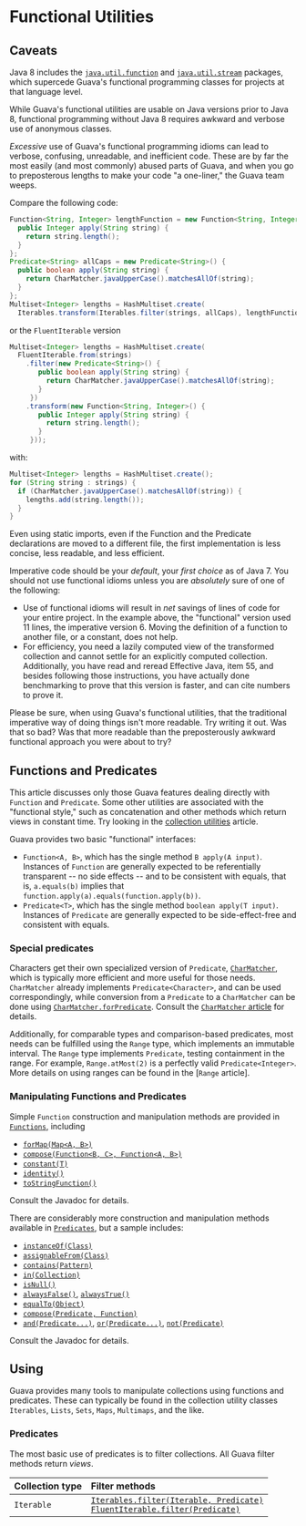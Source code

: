 # Functional Utilities

## Caveats

Java 8 includes the [`java.util.function`] and [`java.util.stream`] packages,
which supercede Guava's functional programming classes for projects at that
language level.

While Guava's functional utilities are usable on Java versions prior to Java 8,
functional programming without Java 8 requires awkward and verbose use of
anonymous classes.

*Excessive* use of Guava's functional programming idioms can lead to verbose,
confusing, unreadable, and inefficient code. These are by far the most easily
(and most commonly) abused parts of Guava, and when you go to preposterous
lengths to make your code "a one-liner," the Guava team weeps.

Compare the following code:

```java
Function<String, Integer> lengthFunction = new Function<String, Integer>() {
  public Integer apply(String string) {
    return string.length();
  }
};
Predicate<String> allCaps = new Predicate<String>() {
  public boolean apply(String string) {
    return CharMatcher.javaUpperCase().matchesAllOf(string);
  }
};
Multiset<Integer> lengths = HashMultiset.create(
  Iterables.transform(Iterables.filter(strings, allCaps), lengthFunction));
```

or the `FluentIterable` version

```java
Multiset<Integer> lengths = HashMultiset.create(
  FluentIterable.from(strings)
    .filter(new Predicate<String>() {
       public boolean apply(String string) {
         return CharMatcher.javaUpperCase().matchesAllOf(string);
       }
     })
    .transform(new Function<String, Integer>() {
       public Integer apply(String string) {
         return string.length();
       }
     }));
```

with:

```java
Multiset<Integer> lengths = HashMultiset.create();
for (String string : strings) {
  if (CharMatcher.javaUpperCase().matchesAllOf(string)) {
    lengths.add(string.length());
  }
}
```

Even using static imports, even if the Function and the Predicate declarations
are moved to a different file, the first implementation is less concise, less
readable, and less efficient.

Imperative code should be your *default*, your *first choice* as of Java 7. You
should not use functional idioms unless you are *absolutely* sure of one of the
following:

*   Use of functional idioms will result in *net* savings of lines of code for
    your entire project. In the example above, the "functional" version used 11
    lines, the imperative version 6. Moving the definition of a function to
    another file, or a constant, does not help.
*   For efficiency, you need a lazily computed view of the transformed
    collection and cannot settle for an explicitly computed collection.
    Additionally, you have read and reread Effective Java, item 55, and besides
    following those instructions, you have actually done benchmarking to prove
    that this version is faster, and can cite numbers to prove it.

Please be sure, when using Guava's functional utilities, that the traditional
imperative way of doing things isn't more readable. Try writing it out. Was that
so bad? Was that more readable than the preposterously awkward functional
approach you were about to try?

## Functions and Predicates

This article discusses only those Guava features dealing directly with
`Function` and `Predicate`. Some other utilities are associated with the
"functional style," such as concatenation and other methods which return views
in constant time. Try looking in the [collection utilities] article.

Guava provides two basic "functional" interfaces:

*   `Function<A, B>`, which has the single method `B apply(A input)`. Instances
    of `Function` are generally expected to be referentially transparent -- no
    side effects -- and to be consistent with equals, that is, `a.equals(b)`
    implies that `function.apply(a).equals(function.apply(b))`.
*   <a name="predicate"></a> `Predicate<T>`, which has the single method
    `boolean apply(T input)`. Instances of `Predicate` are generally expected to
    be side-effect-free and consistent with equals.

### Special predicates

Characters get their own specialized version of `Predicate`, [`CharMatcher`],
which is typically more efficient and more useful for those needs. `CharMatcher`
already implements `Predicate<Character>`, and can be used correspondingly,
while conversion from a `Predicate` to a `CharMatcher` can be done using
[`CharMatcher.forPredicate`]. Consult the [`CharMatcher` article] for details.

Additionally, for comparable types and comparison-based predicates, most needs
can be fulfilled using the `Range` type, which implements an immutable interval.
The `Range` type implements `Predicate`, testing containment in the range. For
example, `Range.atMost(2)` is a perfectly valid `Predicate<Integer>`. More
details on using ranges can be found in the [`Range` article].

### Manipulating Functions and Predicates

Simple `Function` construction and manipulation methods are provided in
[`Functions`], including

*   [`forMap(Map<A, B>)`]
*   [`compose(Function<B, C>, Function<A, B>)`]
*   [`constant(T)`]
*   [`identity()`]
*   [`toStringFunction()`]

Consult the Javadoc for details.

There are considerably more construction and manipulation methods available in
[`Predicates`], but a sample includes:

*   [`instanceOf(Class)`]
*   [`assignableFrom(Class)`]
*   [`contains(Pattern)`]
*   [`in(Collection)`]
*   [`isNull()`]
*   [`alwaysFalse()`], [`alwaysTrue()`]
*   [`equalTo(Object)`]
*   [`compose(Predicate, Function)`]
*   [`and(Predicate...)`], [`or(Predicate...)`], [`not(Predicate)`]

Consult the Javadoc for details.

## Using

Guava provides many tools to manipulate collections using functions and
predicates. These can typically be found in the collection utility classes
`Iterables`, `Lists`, `Sets`, `Maps`, `Multimaps`, and the like.

### Predicates

The most basic use of predicates is to filter collections. All Guava filter
methods return *views*.

| Collection type | Filter methods                                       |
| :-------------- | :--------------------------------------------------- |
| `Iterable`      | [`Iterables.filter(Iterable, Predicate)`]<br>[`FluentIterable.filter(Predicate)`] |

[`java.util.function`]: https://docs.oracle.com/javase/8/docs/api/java/util/function/package-summary.html
[`java.util.stream`]: https://docs.oracle.com/javase/8/docs/api/java/util/stream/package-summary.html

[collection utilities]: CollectionUtilitiesExplained

[`CharMatcher`]: http://google.github.io/guava/releases/snapshot/api/docs/com/google/common/base/CharMatcher.html
[`CharMatcher.forPredicate`]: http://google.github.io/guava/releases/snapshot/api/docs/com/google/common/base/CharMatcher.html#forPredicate-com.google.common.base.Predicate-

[`CharMatcher` article]: StringsExplained#CharMatcher
[`Ranges` article]: RangesExplained

[`Functions`]: http://google.github.io/guava/releases/snapshot/api/docs/com/google/common/base/Functions.html
[`forMap(Map<A, B>)`]: http://google.github.io/guava/releases/snapshot/api/docs/com/google/common/base/Functions.html#forMap-java.util.Map-
[`compose(Function<B, C>, Function<A, B>)`]: http://google.github.io/guava/releases/snapshot/api/docs/com/google/common/base/Functions.html#compose-com.google.common.base.Function-com.google.common.base.Function-
[`constant(T)`]: http://google.github.io/guava/releases/snapshot/api/docs/com/google/common/base/Functions.html#constant-E-
[`identity()`]: http://google.github.io/guava/releases/snapshot/api/docs/com/google/common/base/Functions.html#identity--
[`toStringFunction()`]: http://google.github.io/guava/releases/snapshot/api/docs/com/google/common/base/Functions.html#toStringFunction--
[`Predicates`]: http://google.github.io/guava/releases/snapshot/api/docs/com/google/common/base/Predicates.html
[`instanceOf(Class)`]: http://google.github.io/guava/releases/snapshot/api/docs/com/google/common/base/Predicates.html#instanceOf-java.lang.Class-
[`assignableFrom(Class)`]: http://google.github.io/guava/releases/snapshot/api/docs/com/google/common/base/Predicates.html#assignableFrom-java.lang.Class-
[`contains(Pattern)`]: http://google.github.io/guava/releases/snapshot/api/docs/com/google/common/base/Predicates.html#contains-java.util.regex.Pattern-
[`in(Collection)`]: http://google.github.io/guava/releases/snapshot/api/docs/com/google/common/base/Predicates.html#in-java.util.Collection-
[`isNull()`]: http://google.github.io/guava/releases/snapshot/api/docs/com/google/common/base/Predicates.html#isNull--
[`alwaysFalse()`]: http://google.github.io/guava/releases/snapshot/api/docs/com/google/common/base/Predicates.html#alwaysFalse--
[`alwaysTrue()`]: http://google.github.io/guava/releases/snapshot/api/docs/com/google/common/base/Predicates.html#alwaysTrue--
[`equalTo(Object)`]: http://google.github.io/guava/releases/snapshot/api/docs/com/google/common/base/Predicates.html#equalTo-T-
[`compose(Predicate, Function)`]: http://google.github.io/guava/releases/snapshot/api/docs/com/google/common/base/Predicates.html#compose-com.google.common.base.Predicate-com.google.common.base.Function-
[`and(Predicate...)`]: http://google.github.io/guava/releases/snapshot/api/docs/com/google/common/base/Predicates.html#and-com.google.common.base.Predicate...-
[`or(Predicate...)`]: http://google.github.io/guava/releases/snapshot/api/docs/com/google/common/base/Predicates.html#or-com.google.common.base.Predicate...-
[`not(Predicate)`]: http://google.github.io/guava/releases/snapshot/api/docs/com/google/common/base/Predicates.html#not-com.google.common.base.Predicate-
[`Iterables.filter(Iterable, Predicate)`]: http://google.github.io/guava/releases/snapshot/api/docs/com/google/common/collect/Iterables.html#filter-java.lang.Iterable-com.google.common.base.Predicate-
[`FluentIterable.filter(Predicate)`]: http://google.github.io/guava/releases/12.0/api/docs/com/google/common/collect/FluentIterable.html#filter-com.google.common.base.Predicate-
